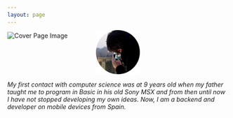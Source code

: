 ```yaml
---
layout: page
---
```


<div style="position: relative; margin-bottom:3%;">
   <img src="/img/coverPage.jpg" alt="Cover Page Image" />
   <img style="display:block; margin:auto; width:20%; margin-top:-4%;" src="/img/avatarFace.png" alt="Avatar Image"/>
</div>

*My first contact with computer science was at 9 years old when my father taught me to program in Basic in his old Sony MSX and from then until now I have not stopped developing my own ideas. Now, I am a backend and developer on mobile devices from Spain.*
